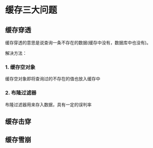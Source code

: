 
# 缓存三大问题

## 缓存穿透

缓存穿透的意思是说查询一条不存在的数据(缓存中没有，数据库中也没有)。

解决方法：

### 1. 缓存空对象

缓存空对象即将查询过的不存在的值也放入缓存中

### 2. 布隆过滤器

布隆过滤器用来存入数据，具有一定的误判率

## 缓存击穿

## 缓存雪崩
